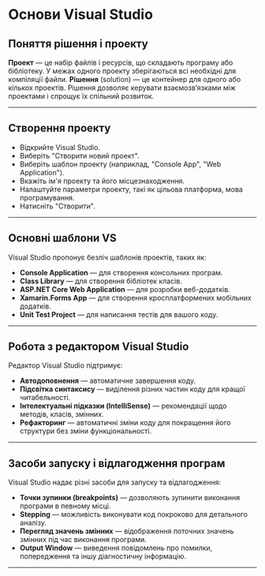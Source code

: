 # Основи Visual Studio

## Поняття рішення і проекту

**Проект** — це набір файлів і ресурсів, що складають програму або бібліотеку. У межах одного проекту зберігаються всі необхідні для компіляції файли.
**Рішення** (solution) — це контейнер для одного або кількох проектів. Рішення дозволяє керувати взаємозв’язками між проектами і спрощує їх спільний розвиток.

---

## Створення проекту

* Відкрийте Visual Studio.
* Виберіть "Створити новий проект".
* Виберіть шаблон проекту (наприклад, "Console App", "Web Application").
* Вкажіть ім'я проекту та його місцезнаходження.
* Налаштуйте параметри проекту, такі як цільова платформа, мова програмування.
* Натисніть "Створити".

---

## Основні шаблони VS

Visual Studio пропонує безліч шаблонів проектів, таких як:

* **Console Application** — для створення консольних програм.
* **Class Library** — для створення бібліотек класів.
* **ASP.NET Core Web Application** — для розробки веб-додатків.
* **Xamarin.Forms App** — для створення кросплатформених мобільних додатків.
* **Unit Test Project** — для написання тестів для вашого коду.

---

## Робота з редактором Visual Studio

Редактор Visual Studio підтримує:

* **Автодоповнення** — автоматичне завершення коду.
* **Підсвітка синтаксису** — виділення різних частин коду для кращої читабельності.
* **Інтелектуальні підказки (IntelliSense)** — рекомендації щодо методів, класів, змінних.
* **Рефакторинг** — автоматичні зміни коду для покращення його структури без зміни функціональності.

---

## Засоби запуску і відлагодження програм

Visual Studio надає різні засоби для запуску та відлагодження:

* **Точки зупинки (breakpoints)** — дозволяють зупинити виконання програми в певному місці.
* **Stepping** — можливість виконувати код покроково для детального аналізу.
* **Перегляд значень змінних** — відображення поточних значень змінних під час виконання програми.
* **Output Window** — виведення повідомлень про помилки, попередження та іншу діагностичну інформацію.

---
